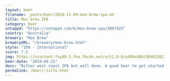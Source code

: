 ```yaml
---
layout: beer
filename: _posts/beer/2016-11-09-moo-brew-ipa.md
title: Moo brew IPA
category: beer
untappd: "https://untappd.com/b/moo-brew-ipa/2807425"
country: "Australia"
brewery: "Moo Brew"
breweryURL: "/brewery/moo-brew.html"
style: "IPA - International"
score: 7.5
img: https://scontent.fsyd9-1.fna.fbcdn.net/v/t1.0-0/p480x480/58462382_10157070262833745_8916811942874578944_o.jpg?_nc_cat=107&_nc_sid=e007fa&_nc_ohc=sd347V2Dl48AX_G0P1y&_nc_ht=scontent.fsyd9-1.fna&tp=6&oh=40d9b060cee5c850debaadd77555914d&oe=5F93B70B
beer-date: "2019-04-22"
desc: "Bitter west coast IPA but well done. A good beer to get started with IPA"
permalink: /beer/:title.html
---
```

